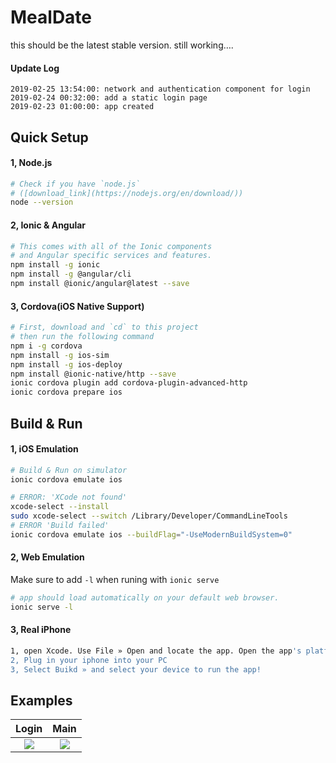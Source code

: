 # MealDate

this should be the latest stable version. still working….

#### Update Log

```
2019-02-25 13:54:00: network and authentication component for login
2019-02-24 00:32:00: add a static login page
2019-02-23 01:00:00: app created
```

## Quick Setup

#### 1, Node.js

```bash
# Check if you have `node.js` 
# ([download_link](https://nodejs.org/en/download/))
node --version
```

#### 2, Ionic & Angular

```bash
# This comes with all of the Ionic components 
# and Angular specific services and features.
npm install -g ionic 
npm install -g @angular/cli
npm install @ionic/angular@latest --save
```

#### 3, Cordova(iOS Native Support)

```bash
# First, download and `cd` to this project
# then run the following command
npm i -g cordova
npm install -g ios-sim
npm install -g ios-deploy
npm install @ionic-native/http --save
ionic cordova plugin add cordova-plugin-advanced-http
ionic cordova prepare ios
```

## Build & Run

#### 1, iOS Emulation

```bash
# Build & Run on simulator
ionic cordova emulate ios 
```

```bash
# ERROR: 'XCode not found'
xcode-select --install
sudo xcode-select --switch /Library/Developer/CommandLineTools
# ERROR 'Build failed'
ionic cordova emulate ios --buildFlag="-UseModernBuildSystem=0"
```

#### 2, Web Emulation

Make sure to add `-l` when runing with `ionic serve`

```bash
# app should load automatically on your default web browser. 
ionic serve -l
```

#### 3, Real iPhone

```bash
1, open Xcode. Use File » Open and locate the app. Open the app's platforms/ios directory
2, Plug in your iphone into your PC
3, Select Buikd » and select your device to run the app!	
```

## Examples

|                            Login                             |                             Main                             |
| :----------------------------------------------------------: | :----------------------------------------------------------: |
| ![](https://github.com/adamzjk/MealDateFrontEnd/blob/master/screenshots/login.png) | ![](https://github.com/adamzjk/MealDateFrontEnd/blob/master/screenshots/main.png) |

